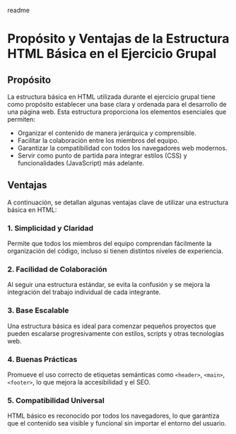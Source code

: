 readme 
# Propósito y Ventajas de la Estructura HTML Básica en el Ejercicio Grupal

## Propósito

La estructura básica en HTML utilizada durante el ejercicio grupal tiene como propósito establecer una base clara y ordenada para el desarrollo de una página web. Esta estructura proporciona los elementos esenciales que permiten:

- Organizar el contenido de manera jerárquica y comprensible.
- Facilitar la colaboración entre los miembros del equipo.
- Garantizar la compatibilidad con todos los navegadores web modernos.
- Servir como punto de partida para integrar estilos (CSS) y funcionalidades (JavaScript) más adelante.

## Ventajas

A continuación, se detallan algunas ventajas clave de utilizar una estructura básica en HTML:

### 1. Simplicidad y Claridad
Permite que todos los miembros del equipo comprendan fácilmente la organización del código, incluso si tienen distintos niveles de experiencia.

### 2. Facilidad de Colaboración
Al seguir una estructura estándar, se evita la confusión y se mejora la integración del trabajo individual de cada integrante.

### 3. Base Escalable
Una estructura básica es ideal para comenzar pequeños proyectos que pueden escalarse progresivamente con estilos, scripts y otras tecnologías web.

### 4. Buenas Prácticas
Promueve el uso correcto de etiquetas semánticas como `<header>`, `<main>`, `<footer>`, lo que mejora la accesibilidad y el SEO.

### 5. Compatibilidad Universal
HTML básico es reconocido por todos los navegadores, lo que garantiza que el contenido sea visible y funcional sin importar el entorno del usuario.


</html>
